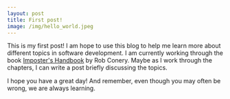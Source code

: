 ```yaml
---
layout: post
title: First post!
image: /img/hello_world.jpeg
---
```


This is my first post! I am hope to use this blog to help me learn more about different topics in software development. I am currently working through the book [Imposter's Handbook](https://bigmachine.io/products/the-imposters-handbook/) by Rob Conery. Maybe as I work through the chapters, I can write a post briefly discussing the topics.

I hope you have a great day! And remember, even though you may often be wrong, we are always learning.